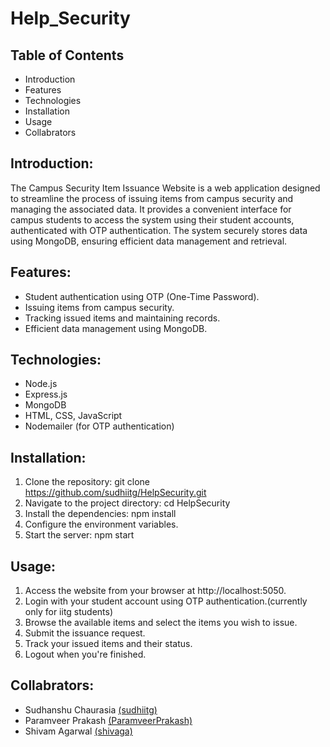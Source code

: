 # Help_Security

## Table of Contents
* Introduction
* Features
* Technologies
* Installation
* Usage
* Collabrators

## Introduction:
The Campus Security Item Issuance Website is a web application designed to streamline the process of issuing items from campus security and managing the associated data. It provides a convenient interface for campus students to access the system using their student accounts, authenticated with OTP authentication. The system securely stores data using MongoDB, ensuring efficient data management and retrieval.

## Features:
* Student authentication using OTP (One-Time Password).
* Issuing items from campus security.
* Tracking issued items and maintaining records.
* Efficient data management using MongoDB.

## Technologies:
* Node.js
* Express.js
* MongoDB
* HTML, CSS, JavaScript
* Nodemailer (for OTP authentication)

## Installation:
1. Clone the repository: git clone https://github.com/sudhiitg/HelpSecurity.git
2. Navigate to the project directory: cd HelpSecurity
3. Install the dependencies: npm install
4. Configure the environment variables.
5. Start the server: npm start

## Usage:
1. Access the website from your browser at http://localhost:5050.
2. Login with your student account using OTP authentication.(currently only for iitg students)
3. Browse the available items and select the items you wish to issue.
4. Submit the issuance request.
5. Track your issued items and their status.
6. Logout when you're finished.

## Collabrators:
* Sudhanshu Chaurasia [(sudhiitg)](https://github.com/sudhiitg)
* Paramveer Prakash [(ParamveerPrakash)](https://github.com/ParamveerPrakash)
* Shivam Agarwal [(shivaga)](https://github.com/shivaga)
